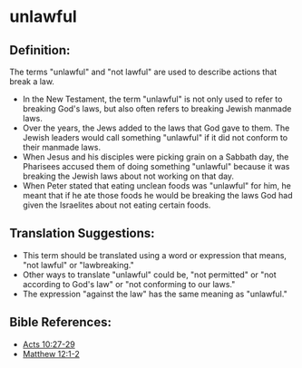 # unlawful #

## Definition: ##

The terms "unlawful" and "not lawful" are used to describe actions that break a law.

* In the New Testament, the term "unlawful" is not only used to refer to breaking God's laws, but also often refers to breaking Jewish manmade laws.
* Over the years, the Jews added to the laws that God gave to them. The Jewish leaders would call something "unlawful" if it did not conform to their manmade laws.
* When Jesus and his disciples were picking grain on a Sabbath day, the Pharisees accused them of doing something "unlawful" because it was breaking the Jewish laws about not working on that day.
* When Peter stated that eating unclean foods was "unlawful" for him, he meant that if he ate those foods he would be breaking the laws God had given the Israelites about not eating certain foods.

## Translation Suggestions: ##

* This term should be translated using a word or expression that means, "not lawful" or "lawbreaking." 
* Other ways to translate "unlawful" could be, "not permitted" or "not according to God's law" or "not conforming to our laws."
* The expression "against the law" has the same meaning as "unlawful."



## Bible References: ##

* [Acts 10:27-29](en/tn/act/help/10/27)
* [Matthew 12:1-2](en/tn/mat/help/12/01)